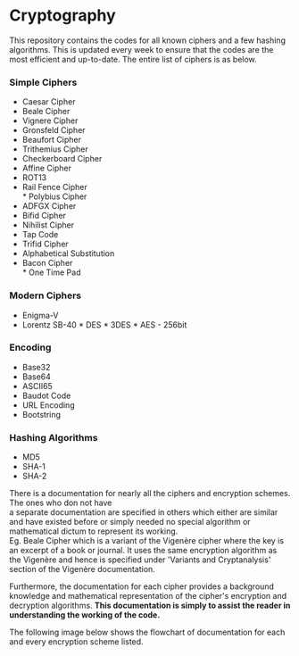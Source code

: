 # Cryptography

This repository contains the codes for all known ciphers and a few hashing algorithms. This is updated every week to ensure that the codes are the most efficient and up-to-date. The entire list of ciphers is as below.  

### Simple Ciphers  
   * Caesar Cipher   
   * Beale Cipher  
   * Vignere Cipher  
   * Gronsfeld Cipher  
   * Beaufort Cipher  
   * Trithemius Cipher  
   * Checkerboard Cipher  
   * Affine Cipher  
   * ROT13  
   * Rail Fence Cipher  
	* Polybius Cipher
   * ADFGX Cipher
   * Bifid Cipher
   * Nihilist Cipher
   * Tap Code  
   * Trifid Cipher  
   * Alphabetical Substitution  
   * Bacon Cipher  
	* One Time Pad

### Modern Ciphers
   * Enigma-V
   * Lorentz SB-40
	* DES
	* 3DES
	* AES - 256bit

### Encoding
   * Base32
   * Base64
   * ASCII65
   * Baudot Code
   * URL Encoding
   * Bootstring       

### Hashing Algorithms
   * MD5
   * SHA-1
   * SHA-2

There is a documentation for nearly all the ciphers and encryption schemes. The ones who don not have  
a separate documentation are specified in others which either are similar and have existed before or
simply needed no special algorithm or mathematical dictum to represent its working.  
Eg. Beale Cipher which is a variant of the Vigenère cipher where the key is an excerpt of a book or
journal. It uses the same encryption algorithm as the Vigenère and hence is specified under 'Variants and
Cryptanalysis' section of the Vigenère documentation.  

 Furthermore, the documentation for each cipher provides a background knowledge and mathematical
 representation of the cipher's encryption and decryption algorithms. **This documentation is simply
 to  assist the reader in understanding the working of the code.**  

The following image below shows the flowchart of documentation for each and every encryption scheme listed.
